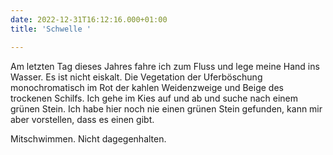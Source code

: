 ```yaml
---
date: 2022-12-31T16:12:16.000+01:00
title: 'Schwelle '

---
```

Am letzten Tag dieses Jahres fahre ich zum Fluss und lege meine Hand ins Wasser. Es ist nicht eiskalt. Die Vegetation der Uferböschung monochromatisch im Rot der kahlen Weidenzweige und Beige des trockenen Schilfs. Ich gehe im Kies auf und ab und suche nach einem grünen Stein. Ich habe hier noch nie einen grünen Stein gefunden, kann mir aber vorstellen, dass es einen gibt.

Mitschwimmen. Nicht dagegenhalten.